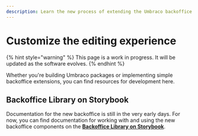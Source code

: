 ```yaml
---
description: Learn the new process of extending the Umbraco backoffice.
---
```


# Customize the editing experience

{% hint style="warning" %}
This page is a work in progress. It will be updated as the software evolves.
{% endhint %}

Whether you're building Umbraco packages or implementing simple backoffice extensions, you can find resources for development here.

## Backoffice Library on Storybook

Documentation for the new backoffice is still in the very early days. For now, you can find documentation for working with and using the new backoffice components on the [**Backoffice Library on Storybook**](https://apidocs.umbraco.com/v14/ui/).
